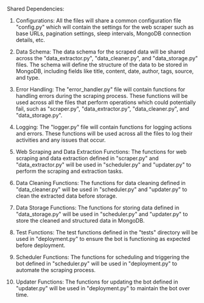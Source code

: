 Shared Dependencies:

1. Configurations: All the files will share a common configuration file "config.py" which will contain the settings for the web scraper such as base URLs, pagination settings, sleep intervals, MongoDB connection details, etc.

2. Data Schema: The data schema for the scraped data will be shared across the "data_extractor.py", "data_cleaner.py", and "data_storage.py" files. The schema will define the structure of the data to be stored in MongoDB, including fields like title, content, date, author, tags, source, and type.

3. Error Handling: The "error_handler.py" file will contain functions for handling errors during the scraping process. These functions will be used across all the files that perform operations which could potentially fail, such as "scraper.py", "data_extractor.py", "data_cleaner.py", and "data_storage.py".

4. Logging: The "logger.py" file will contain functions for logging actions and errors. These functions will be used across all the files to log their activities and any issues that occur.

5. Web Scraping and Data Extraction Functions: The functions for web scraping and data extraction defined in "scraper.py" and "data_extractor.py" will be used in "scheduler.py" and "updater.py" to perform the scraping and extraction tasks.

6. Data Cleaning Functions: The functions for data cleaning defined in "data_cleaner.py" will be used in "scheduler.py" and "updater.py" to clean the extracted data before storage.

7. Data Storage Functions: The functions for storing data defined in "data_storage.py" will be used in "scheduler.py" and "updater.py" to store the cleaned and structured data in MongoDB.

8. Test Functions: The test functions defined in the "tests" directory will be used in "deployment.py" to ensure the bot is functioning as expected before deployment.

9. Scheduler Functions: The functions for scheduling and triggering the bot defined in "scheduler.py" will be used in "deployment.py" to automate the scraping process.

10. Updater Functions: The functions for updating the bot defined in "updater.py" will be used in "deployment.py" to maintain the bot over time.